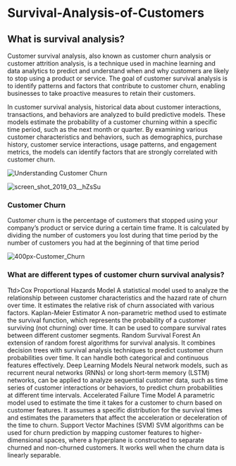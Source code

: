 # Survival-Analysis-of-Customers
<h2>What is survival analysis?</h2>
<p>Customer survival analysis, also known as customer churn analysis or customer attrition analysis, is a technique used in machine learning and data analytics to predict and understand when and why customers are likely to stop using a product or service. The goal of customer survival analysis is to identify patterns and factors that contribute to customer churn, enabling businesses to take proactive measures to retain their customers.</p>

<p>In customer survival analysis, historical data about customer interactions, transactions, and behaviors are analyzed to build predictive models. These models estimate the probability of a customer churning within a specific time period, such as the next month or quarter. By examining various customer characteristics and behaviors, such as demographics, purchase history, customer service interactions, usage patterns, and engagement metrics, the models can identify factors that are strongly correlated with customer churn.</p>


![Understanding Customer Churn](https://github.com/mohansharma077/Survival-Analysis-of-Customers/assets/104629829/8a03338b-c64c-40f8-bcdb-4f7dd1abac48)


![screen_shot_2019_03__hZsSu](https://github.com/mohansharma077/Survival-Analysis-of-Customers/assets/104629829/d1c2f9b3-27a2-4a6c-a4c6-833f34fcf7ab)




<h3>Customer Churn </h3> 
<p>Customer churn is the percentage of customers that stopped using your company’s product or service during a certain time frame. It is calculated by dividing the number of customers you lost during that time period by the number of customers you had at the beginning of that time period</p>

![400px-Customer_Churn](https://github.com/mohansharma077/Survival-Analysis-of-Customers/assets/104629829/992c2cbd-7dc0-4ec4-bc45-6abd8ff2f9ad)


<h3>What are different types of customer churn survival analysis?</h3>
<thead>
<th>Ttd>Cox Proportional Hazards Model	A statistical model used to analyze the relationship between customer characteristics and the hazard rate of churn over time. It estimates the relative risk of churn associated with various factors.</td></th>
Kaplan-Meier Estimator	A non-parametric method used to estimate the survival function, which represents the probability of a customer surviving (not churning) over time. It can be used to compare survival rates between different customer segments.
Random Survival Forest	An extension of random forest algorithms for survival analysis. It combines decision trees with survival analysis techniques to predict customer churn probabilities over time. It can handle both categorical and continuous features effectively.
Deep Learning Models	Neural network models, such as recurrent neural networks (RNNs) or long short-term memory (LSTM) networks, can be applied to analyze sequential customer data, such as time series of customer interactions or behaviors, to predict churn probabilities at different time intervals.
Accelerated Failure Time Model	A parametric model used to estimate the time it takes for a customer to churn based on customer features. It assumes a specific distribution for the survival times and estimates the parameters that affect the acceleration or deceleration of the time to churn.
Support Vector Machines (SVM)	SVM algorithms can be used for churn prediction by mapping customer features to higher-dimensional spaces, where a hyperplane is constructed to separate churned and non-churned customers. It works well when the churn data is linearly separable.

